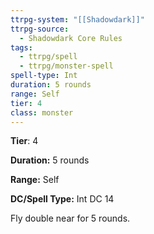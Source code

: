 ```yaml
---
ttrpg-system: "[[Shadowdark]]"
ttrpg-source:
  - Shadowdark Core Rules
tags:
  - ttrpg/spell
  - ttrpg/monster-spell
spell-type: Int
duration: 5 rounds
range: Self
tier: 4
class: monster
---
```

**Tier**: 4

**Duration:** 5 rounds

**Range:** Self

**DC/Spell Type:** Int DC 14

Fly double near for 5 rounds. 
